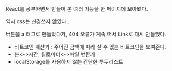React를 공부하면서 만들어 본 여러 기능을 한 페이지에 모아봤다.

역시 css는 신경쓰지 않았다..

버튼을 a 태그로 만들었다가, 404 오류가 계속 떠서 Link로 다시 만들었다.

- 비트코인 계산기 : 주어진 금액에 따라 살 수 있는 비트코인을 보여준다.
- 분<->시간, 킬로미터<->마일 변환기
- localStorage를 사용하지 않는 간단한 투두리스트


